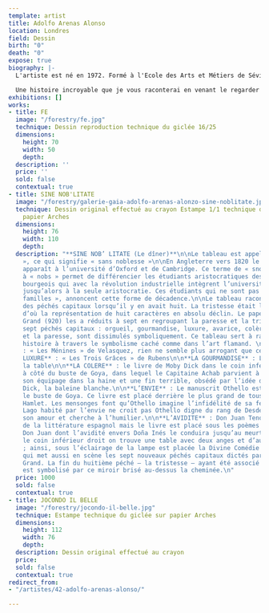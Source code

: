 ```yaml
---
template: artist
title: Adolfo Arenas Alonso
location: Londres
field: Dessin
birth: "0"
death: "0"
expose: true
biography: |-
  L'artiste est né en 1972. Formé à l'Ecole des Arts et Métiers de Séville, il devient illustrateur spécialisé dans le graphisme. Son art de la décadence, à la structure sauvage, est teinté d'une sombre luxure.

  Une histoire incroyable que je vous raconterai en venant le regarder à la galerie...
exhibitions: []
works:
- title: FE
  image: "/forestry/fe.jpg"
  technique: Dessin reproduction technique du giclée 16/25
  dimensions:
    height: 70
    width: 50
    depth: 
  description: ''
  price: ''
  sold: false
  contextual: true
- title: SINE NOB'LITATE
  image: "/forestry/galerie-gaia-adolfo-arenas-alonzo-sine-noblitate.jpg"
  technique: Dessin original effectué au crayon Estampe 1/1 technique du giclée sur
    papier Arches
  dimensions:
    height: 76
    width: 110
    depth: 
  description: "**SINE NOB’ LITATE (Le dîner)**\n\nLe tableau est appelé « SINE NOB’LITATE
    », ce qui signifie « sans noblesse »\n\nEn Angleterre vers 1820 le terme de snob
    apparaît à l’université d’Oxford et de Cambridge. Ce terme de « snob » en opposition
    à « nobs » permet de différencier les étudiants aristocratiques des enfants de
    bourgeois qui avec la révolution industrielle intègrent l’université, réservée
    jusqu’alors à la seule aristocratie. Ces étudiants qui ne sont pas de « bonnes
    familles », annoncent cette forme de décadence.\n\nLe tableau raconte l’histoire
    des péchés capitaux lorsqu’il y en avait huit. La tristesse était le dernier,
    d’où la représentation de huit caractères en absolu déclin. Le pape Grégoire le
    Grand (920) les a réduits à sept en regroupant la paresse et la tristesse.\n\nLes
    sept péchés capitaux : orgueil, gourmandise, luxure, avarice, colère, l’envie
    et la paresse, sont dissimulés symboliquement. Ce tableau sert à raconter une
    histoire à travers le symbolisme caché comme dans l’art flamand. \n\n**L’ORGUEIL**
    : « Les Ménines » de Velasquez, rien ne semble plus arrogant que cette peinture.\n\n**LA
    LUXURE** : « Les Trois Grâces » de Rubens\n\n**LA GOURMANDISE** : La dinde sur
    la table\n\n**LA COLERE** : le livre de Moby Dick dans le coin inférieur gauche,
    à côté du buste de Goya, dans lequel le Capitaine Achab parvient à faire basculer
    son équipage dans la haine et une fin terrible, obsédé par l’idée de tuer Moby
    Dick, la baleine blanche.\n\n**L’ENVIE** : Le manuscrit Othello est situé sous
    le buste de Goya. Ce livre est placé derrière le plus grand de tous les livres,
    Hamlet. Les mensonges font qu’Othello imagine l’infidélité de sa femme, Desdemone.
    Lago habité par l’envie ne croit pas Othello digne du rang de Desdemone et de
    son amour et cherche à l’humilier.\n\n**L’AVIDITE** : Don Juan Tenorio chef d’œuvre
    de la littérature espagnol mais le livre est placé sous les poèmes de Lord Byron.
    Don Juan dont l’avidité envers Doña Inés le conduira jusqu’au meurtre.\n\nDans
    le coin inférieur droit on trouve une table avec deux anges et d’autres livres
    ; ainsi, sous l’éclairage de la lampe est placée la Divine Comédie de Dante Alighieri,
    qui met aussi en scène les sept nouveaux péchés capitaux dictés par Grégoire le
    Grand. La fin du huitième péché – la tristesse – ayant été associé à la paresse
    est symbolisé par ce miroir brisé au-dessus la cheminée.\n"
  price: 1000
  sold: false
  contextual: true
- title: JOCONDO IL BELLE
  image: "/forestry/jocondo-il-belle.jpg"
  technique: Estampe technique du giclée sur papier Arches
  dimensions:
    height: 112
    width: 76
    depth: 
  description: Dessin original effectué au crayon
  price: 
  sold: false
  contextual: true
redirect_from:
- "/artistes/42-adolfo-arenas-alonso/"

---
```

